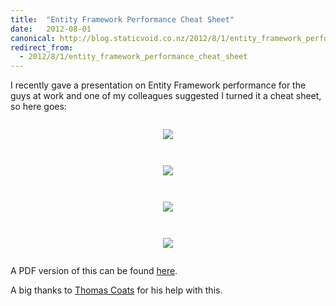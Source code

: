 ```yaml
---
title:  "Entity Framework Performance Cheat Sheet"
date:   2012-08-01
canonical: http://blog.staticvoid.co.nz/2012/8/1/entity_framework_performance_cheat_sheet
redirect_from:
  - 2012/8/1/entity_framework_performance_cheat_sheet
---
```

I recently gave a presentation on Entity Framework performance for the guys at work and one of my colleagues suggested I turned it a cheat sheet, so here goes:
<div style="text-align: center;">
<a href="http://2.bp.blogspot.com/-92DLPyvDSzQ/UBjqhHPtRTI/AAAAAAAAAQM/A0K-wsTLopk/s1600/beforestarting.png"><img src="http://2.bp.blogspot.com/-92DLPyvDSzQ/UBjqhHPtRTI/AAAAAAAAAQM/A0K-wsTLopk/s1600/beforestarting.png" style="padding:1em;" /></a>

<a href="http://1.bp.blogspot.com/-QAKzQwM7AV8/UBjqhk9VvmI/AAAAAAAAAQU/9VJLgs_zAis/s1600/everyday.png"><img src="http://1.bp.blogspot.com/-QAKzQwM7AV8/UBjqhk9VvmI/AAAAAAAAAQU/9VJLgs_zAis/s1600/everyday.png" style="padding:1em;"/></a>

<a href="http://1.bp.blogspot.com/-QAG_0-fjklU/UBjqjoWyM7I/AAAAAAAAAQk/VQNg1_bomR0/s1600/performanceoptions.png"><img src="http://1.bp.blogspot.com/-QAG_0-fjklU/UBjqjoWyM7I/AAAAAAAAAQk/VQNg1_bomR0/s1600/performanceoptions.png" style="padding:1em;"/></a>

<a href="http://2.bp.blogspot.com/-W1ZwlcCK3Ik/UBjqivZAUyI/AAAAAAAAAQc/pIS6U8coMmI/s1600/maxperformance.png"><img src="http://2.bp.blogspot.com/-W1ZwlcCK3Ik/UBjqivZAUyI/AAAAAAAAAQc/pIS6U8coMmI/s1600/maxperformance.png" style="padding:1em;"/></a>
</div>

A PDF version of this can be found <a href="http://dl.dropbox.com/u/37129059/EF%20Performance%20Cheat%20Sheet.pdf">here</a>.

A big thanks to <a href="http://thomascoats.com/">Thomas Coats</a> for his help with this.
